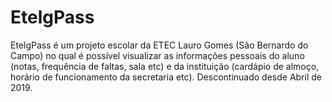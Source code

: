 # EtelgPass
EtelgPass é um projeto escolar da ETEC Lauro Gomes (São Bernardo do Campo) no qual é possível visualizar as informações pessoais do aluno (notas, frequência de faltas, sala etc) e da instituição (cardápio de almoço, horário de funcionamento da secretaria etc).
Descontinuado desde Abril de 2019.
